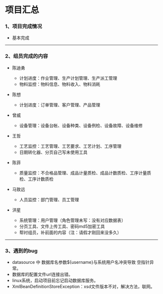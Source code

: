 # 项目汇总

### 1、项目完成情况

* 基本完成

---

### 2、组员完成的内容

* 陈迪勇
  * 计划进度：作业管理、生产计划管理、生产派工管理
  * 物料监控：物料信息、物料收入、物料消耗

* 陈想
  * 计划进度：订单管理、客户管理、产品管理

* 曾威
  * 设备管理：设备台帐、设备种类、设备例检、设备故障、设备维修
* 王哲
  * 工艺监控：工艺管理、工艺要求、工艺计划、工序管理
  * 日期转化器、分页自己写未使用工具
* 陈菲
  * 质量监控：不合格品管理、成品计量质检、成品计数质检、工序计量质检、工序计数质检
* 马致远
  * 人员监控：部门管理、员工管理
* 洪星
  * 系统管理：用户管理（角色管理未写：没有对应数据表）
  * 分页工具、文件上传工具、密码md5加密工具
  * 帮衬组员，补前面的内容（注：请假才刚回来没多久）

---

### 3、遇到的bug

* datasource 中 数据库名参数${username}与系统用户名冲突导致 空指针异常。
* 数据库的配置文件url连接出错。
* linux系统，启动项目前忘记启动数据库服务。
* XmlBeanDefinitionStoreException：xsd文件版本不对，解决方法，联网。